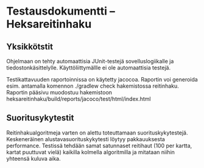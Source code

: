 # Testausdokumentti – Heksareitinhaku

## Yksikkötstit

Ohjelmaan on tehty automaattisia JUnit-testejä sovelluslogiikalle ja tiedostonkäsittelylle. Käyttöliittymällle ei ole automaattisia testejä.

Testikattavuuden raportoinnissa on käytetty jacocoa. Raportin voi generoida esim. antamalla komennon ./gradlew check hakemistossa reitinhaku. Raportin pääsivu muodostuu hakemistoon heksareitinhaku/build/reports/jacoco/test/html/index.html

## Suoritusykytestit

Reitinhakualgoritmeja varten on alettu toteuttamaan suorituskykytestejä. Keskeneräinen alustavasuorituskykytesti löytyy pakkauuksesta performance. Testissä tehdään samat satunnaset reitihaut (100 per kartta, kartat puuttuvat vielä) kaikilla kolmella algoritmilla ja mitataan niihin yhteensä kuluva aika. 